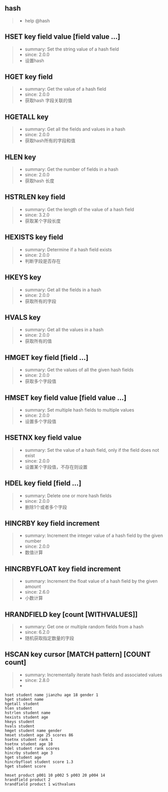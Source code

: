 ## hash
>- help @hash

## HSET key field value [field value ...]
>- summary: Set the string value of a hash field
>- since: 2.0.0
>- 设置hash 

## HGET key field
>- summary: Get the value of a hash field
>- since: 2.0.0
>- 获取hash 字段关联的值

## HGETALL key
>- summary: Get all the fields and values in a hash
>- since: 2.0.0
>- 获取hash所有的字段和值

## HLEN key
>- summary: Get the number of fields in a hash
>- since: 2.0.0
>- 获取hash 长度
  
## HSTRLEN key field
>- summary: Get the length of the value of a hash field
>- since: 3.2.0  
>- 获取某个字段长度

## HEXISTS key field
>- summary: Determine if a hash field exists
>- since: 2.0.0
>- 判断字段是否存在

## HKEYS key
>- summary: Get all the fields in a hash
>- since: 2.0.0
>- 获取所有的字段
 
## HVALS key
>- summary: Get all the values in a hash
>- since: 2.0.0
>- 获取所有的值
 
## HMGET key field [field ...]
>- summary: Get the values of all the given hash fields
>- since: 2.0.0
>- 获取多个字段值

## HMSET key field value [field value ...]
>- summary: Set multiple hash fields to multiple values
>- since: 2.0.0
>- 设置多个字段值  
  
## HSETNX key field value
>- summary: Set the value of a hash field, only if the field does not exist
>- since: 2.0.0  
>- 设置某个字段值，不存在则设置
 
## HDEL key field [field ...]
>- summary: Delete one or more hash fields
>- since: 2.0.0 
>- 删除1个或者多个字段

## HINCRBY key field increment
>- summary: Increment the integer value of a hash field by the given number
>- since: 2.0.0
>- 数值计算

## HINCRBYFLOAT key field increment
>- summary: Increment the float value of a hash field by the given amount
>- since: 2.6.0  
>- 小数计算
  
## HRANDFIELD key [count [WITHVALUES]]
>- summary: Get one or multiple random fields from a hash
>- since: 6.2.0
>- 随机获取指定数量的字段

## HSCAN key cursor [MATCH pattern] [COUNT count]
>- summary: Incrementally iterate hash fields and associated values
>- since: 2.8.0  
>- 
  
```
hset student name jianzhu age 18 gender 1
hget student name
hgetall student
hlen student
hstrlen student name 
hexists student age 
hkeys student
hvals student
hmget student name gender
hmset student age 25 scores 86
hsetnx student rank 1
hsetnx student age 10
hdel student rank scores 
hincrby student age 3
hget student age 
hincrbyfloat student score 1.3
hget student score

hmset product p001 10 p002 5 p003 20 p004 14
hrandfield product 2 
hrandfield product 1 withvalues

```
  





  

  

  

  

 

  

  

  

  
